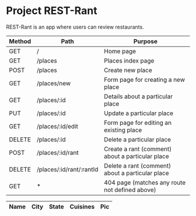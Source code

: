# Project REST-Rant

REST-Rant is an app where users can review restaurants.

| Method  | Path                     | Purpose                                          |
| ------- | ------------------------ | ------------------------------------------------ |
| GET     |   /                      | Home page                                        |
| GET     | /places                  | Places index page                                |
| POST    | /places                  | Create new place                                 |
| GET     | /places/new              | Form page for creating a new place               |
| GET     | /places/:id              | Details about a particular place                 |
| PUT     | /places/:id              | Update a particular place                        |
| GET     | /places/:id/edit         | Form page for editing an existing place          |
| DELETE  | /places/:id              | Delete a particular place                        |
| POST    | /places/:id/rant         | Create a rant (comment) about a particular place |
| DELETE  | /places/:id/rant/:rantId | Delete a rant (comment) about a particular place |
| GET     | *                        | 404 page (matches any route not defined above)   |

| Name    | City                     | State                                            | Cuisines | Pic |
| ------- | ------------------------ | ------------------------------------------------ | -------- | --- |
